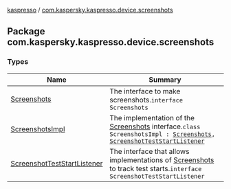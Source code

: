 [kaspresso](../index.md) / [com.kaspersky.kaspresso.device.screenshots](./index.md)

## Package com.kaspersky.kaspresso.device.screenshots

### Types

| Name | Summary |
|---|---|
| [Screenshots](-screenshots/index.md) | The interface to make screenshots.`interface Screenshots` |
| [ScreenshotsImpl](-screenshots-impl/index.md) | The implementation of the [Screenshots](-screenshots/index.md) interface.`class ScreenshotsImpl : `[`Screenshots`](-screenshots/index.md)`, `[`ScreenshotTestStartListener`](-screenshot-test-start-listener/index.md) |
| [ScreenshotTestStartListener](-screenshot-test-start-listener/index.md) | The interface that allows implementations of [Screenshots](-screenshots/index.md) to track test starts.`interface ScreenshotTestStartListener` |
